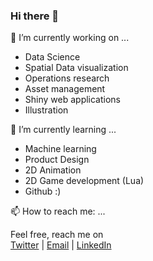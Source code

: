 ### Hi there 👋

<!---
**hamzawhite/hamzawhite** is a ✨ _special_ ✨ repository because its `README.md` (this file) appears on your GitHub profile.  
Here are some ideas to get you started:
--->
🔭 I’m currently working on ...  
* Data Science
* Spatial Data visualization
* Operations research
* Asset management
* Shiny web applications
* Illustration
  
🌱 I’m currently learning ...  
* Machine learning
* Product Design
* 2D Animation
* 2D Game development (Lua)
* Github :)
  
📫 How to reach me: ...  
  
Feel free, reach me on  
[Twitter](https://twitter.com/hamzaonde) | [Email](mailto:hamza.imloul@outlook.com) | [LinkedIn](https://www.linkedin.com/in/hamza-imloul/)

<!---
- 😄 Pronouns: ...
- ⚡ Fun fact: ...
- 👯 I’m looking to collaborate on ...
- 🤔 I’m looking for help with ...
- 💬 Ask me about ...
--->
